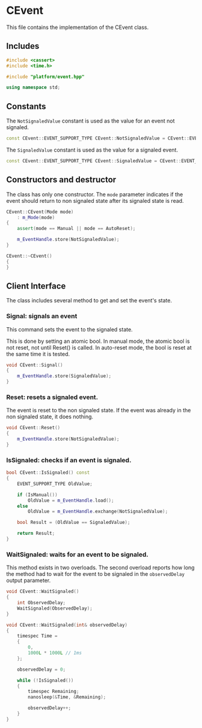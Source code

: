 # CEvent
This file contains the implementation of the CEvent class.

## Includes

````cpp
#include <cassert>
#include <time.h>

#include "platform/event.hpp"

using namespace std;
````

## Constants

The `NotSignaledValue` constant is used as the value for an event not signaled.

````cpp
const CEvent::EVENT_SUPPORT_TYPE CEvent::NotSignaledValue = CEvent::EVENT_SUPPORT_TYPE(false);
````

The `SignaledValue` constant is used as the value for a signaled event.

````cpp
const CEvent::EVENT_SUPPORT_TYPE CEvent::SignaledValue = CEvent::EVENT_SUPPORT_TYPE(true);
````

## Constructors and destructor

The class has only one constructor. The `mode` parameter indicates if the event should return to non signaled state after its signaled state is read.

````cpp
CEvent::CEvent(Mode mode)
    : m_Mode(mode)
{
    assert(mode == Manual || mode == AutoReset);

    m_EventHandle.store(NotSignaledValue);
}

CEvent::~CEvent()
{
}
````

## Client Interface

The class includes several method to get and set the event's state.

### Signal: signals an event

This command sets the event to the signaled state.

This is done by setting an atomic bool. In manual mode, the atomic bool is not reset, not until Reset() is called. In auto-reset mode, the bool is reset at the same time it is tested.

````cpp
void CEvent::Signal()
{
    m_EventHandle.store(SignaledValue);
}
````

### Reset: resets a signaled event.

The event is reset to the non signaled state. If the event was already in the non signaled state, it does nothing.

````cpp
void CEvent::Reset()
{
    m_EventHandle.store(NotSignaledValue);
}
````

### IsSignaled: checks if an event is signaled.

````cpp
bool CEvent::IsSignaled() const
{
    EVENT_SUPPORT_TYPE OldValue;

    if (IsManual())
        OldValue = m_EventHandle.load();
    else
        OldValue = m_EventHandle.exchange(NotSignaledValue);

    bool Result = (OldValue == SignaledValue);

    return Result;
}
````

### WaitSignaled: waits for an event to be signaled.

This method exists in two overloads. The second overload reports how long the method had to wait for the event to be signaled in the `observedDelay` output parameter.

````cpp
void CEvent::WaitSignaled()
{
    int ObservedDelay;
    WaitSignaled(ObservedDelay);
}

void CEvent::WaitSignaled(int& observedDelay)
{
    timespec Time =
    {
        0,
        1000L * 1000L // 1ms
    };

    observedDelay = 0;

    while (!IsSignaled())
    {
        timespec Remaining;
        nanosleep(&Time, &Remaining);

        observedDelay++;
    }
}
````
